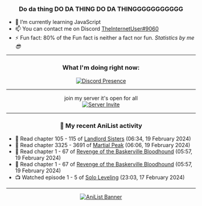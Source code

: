 <div align="center">

### Do da thing DO DA THING DO DA THINGGGGGGGGGGG
</div>

- 🌱 I’m currently learning JavaScript
- 📫 You can contact me on Discord [TheInternetUser#9060](https://discord.com/users/534117072796385300)
- ⚡ Fun fact: 80% of the Fun fact is neither a fact nor fun. _Statistics by me 😎_
<hr>

<div align="center">

### What I'm doing right now:
[![Discord Presence](https://lanyard.cnrad.dev/api/534117072796385300)](https://discord.com/users/534117072796385300)
<hr>

join my server it's open for all <br>
[![Server Invite](https://invidget.switchblade.xyz/bfYgVHxrSs)](https://discord.gg/bfYgVHxrSs)

<hr>
  
### 🌸 My recent AniList activity

</div>

<!-- ANILIST_ACTIVITY:start -->

-   📖 Read chapter 105 - 115 of [Landlord Sisters](https://anilist.co/manga/138564) (06:34, 19 February 2024)
-   📖 Read chapter 3325 - 3691 of [Martial Peak](https://anilist.co/manga/104494) (06:06, 19 February 2024)
-   📖 Read chapter 1 - 67 of [Revenge of the Baskerville Bloodhound](https://anilist.co/manga/163824) (05:57, 19 February 2024)
-   📖 Read chapter 1 - 67 of [Revenge of the Baskerville Bloodhound](https://anilist.co/manga/163824) (05:57, 19 February 2024)
-   📺 Watched episode 1 - 5 of [Solo Leveling](https://anilist.co/anime/151807) (23:03, 17 February 2024)

<!-- ANILIST_ACTIVITY:end -->
<hr>

<div align="center">

[![AniList Banner](https://img.anili.st/User/929966)](https://anilist.co/user/TheInternetUser)

<!-- ![Profile views](https://gpvc.arturio.dev/TheInternetUse7) Since 2023-01-09 -->
<br>


</div>
